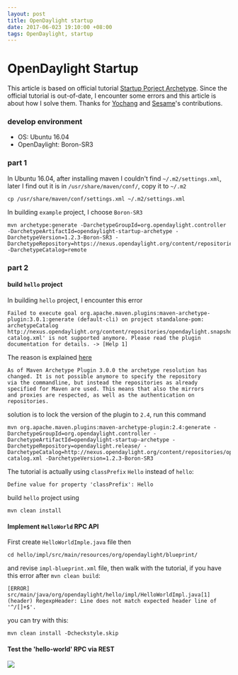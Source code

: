 ```yaml
---
layout: post
title: OpenDaylight startup
date: 2017-06-023 19:10:00 +08:00
tags: OpenDaylight, startup
---
```


# OpenDaylight Startup

This article is based on official tutorial [Startup Porject Archetype](https://wiki.opendaylight.org/view/OpenDaylight_Controller:MD-SAL:Startup_Project_Archetype). Since the official tutorial is out-of-date, I encounter some errors and this article is about how I solve them. Thanks for [Yochang](https://www.facebook.com/profile.php?id=100000181252042&fref=ts) and [Sesame](https://www.facebook.com/sesame.chen?fref=ts)'s contributions.

### develop environment
* OS: Ubuntu 16.04
* OpenDaylight: Boron-SR3

### part 1
In Ubuntu 16.04, after installing maven I couldn't find `~/.m2/settings.xml`, later I find out it is in ``/usr/share/maven/conf/``, copy it to `~/.m2`

```
cp /usr/share/maven/conf/settings.xml ~/.m2/settings.xml
```

In building `example` project, I choose `Boron-SR3`

```
mvn archetype:generate -DarchetypeGroupId=org.opendaylight.controller -DarchetypeArtifactId=opendaylight-startup-archetype -DarchetypeVersion=1.2.3-Boron-SR3 -DarchetypeRepository=https://nexus.opendaylight.org/content/repositories/public/ -DarchetypeCatalog=remote
```

### part 2

#### build `hello` project

In building `hello` project, I encounter this error

```
Failed to execute goal org.apache.maven.plugins:maven-archetype-plugin:3.0.1:generate (default-cli) on project standalone-pom: archetypeCatalog http://nexus.opendaylight.org/content/repositories/opendaylight.snapshot/archetype-catalog.xml' is not supported anymore. Please read the plugin documentation for details. -> [Help 1]
```

The reason is explained [here](http://maven.apache.org/archetype/maven-archetype-plugin/archetype-repository.html)

```
As of Maven Archetype Plugin 3.0.0 the archetype resolution has  
changed. It is not possible anymore to specify the repository   
via the commandline, but instead the repositories as already  
specified for Maven are used. This means that also the mirrors  
and proxies are respected, as well as the authentication on  
repositories.
```

solution is to lock the version of the plugin to `2.4`, run this command

```
mvn org.apache.maven.plugins:maven-archetype-plugin:2.4:generate -DarchetypeGroupId=org.opendaylight.controller -DarchetypeArtifactId=opendaylight-startup-archetype -DarchetypeRepository=opendaylight.release/ -DarchetypeCatalog=http://nexus.opendaylight.org/content/repositories/opendaylight.snapshot/archetype-catalog.xml -DarchetypeVersion=1.2.3-Boron-SR3
```
The tutorial is actually using `classPrefix` `Hello` instead of `hello`:

```
Define value for property 'classPrefix': Hello
```

build `hello` project using

```
mvn clean install
```

#### Implement `HelloWorld` RPC API
First create `HelloWorldImple.java` file then

```
cd hello/impl/src/main/resources/org/opendaylight/blueprint/

```
and revise `impl-blueprint.xml` file, then walk with the tutorial, if you have this error after `mvn clean build`:

```
[ERROR] src/main/java/org/opendaylight/hello/impl/HelloWorldImpl.java[1] (header) RegexpHeader: Line does not match expected header line of '^/[]+$'.
```

you can try with this:

```
mvn clean install -Dcheckstyle.skip
```

#### Test the 'hello-world' RPC via REST

![](OpenDaylight-startup.png)
